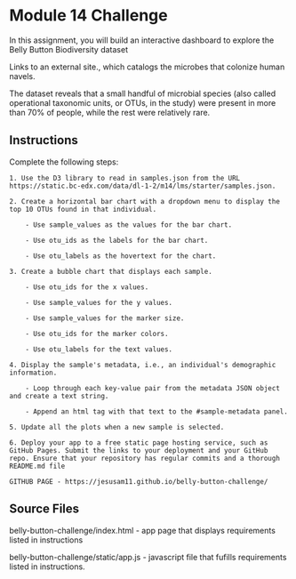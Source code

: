 # Module 14 Challenge

In this assignment, you will build an interactive dashboard to explore the Belly Button Biodiversity dataset

Links to an external site., which catalogs the microbes that colonize human navels.

The dataset reveals that a small handful of microbial species (also called operational taxonomic units, or OTUs, in the study) were present in more than 70% of people, while the rest were relatively rare.

## Instructions

Complete the following steps:

    1. Use the D3 library to read in samples.json from the URL https://static.bc-edx.com/data/dl-1-2/m14/lms/starter/samples.json.

    2. Create a horizontal bar chart with a dropdown menu to display the top 10 OTUs found in that individual.

        - Use sample_values as the values for the bar chart.

        - Use otu_ids as the labels for the bar chart.

        - Use otu_labels as the hovertext for the chart.

    3. Create a bubble chart that displays each sample.

        - Use otu_ids for the x values.
    
        - Use sample_values for the y values.
    
        - Use sample_values for the marker size.
    
        - Use otu_ids for the marker colors.
    
        - Use otu_labels for the text values.

    4. Display the sample's metadata, i.e., an individual's demographic information.

        - Loop through each key-value pair from the metadata JSON object and create a text string.

        - Append an html tag with that text to the #sample-metadata panel.

    5. Update all the plots when a new sample is selected. 

    6. Deploy your app to a free static page hosting service, such as GitHub Pages. Submit the links to your deployment and your GitHub repo. Ensure that your repository has regular commits and a thorough README.md file

    GITHUB PAGE - https://jesusam11.github.io/belly-button-challenge/
    

## Source Files

belly-button-challenge/index.html - app page that displays requirements listed in instructions

belly-button-challenge/static/app.js - javascript file that fufills requirements listed in instructions.



